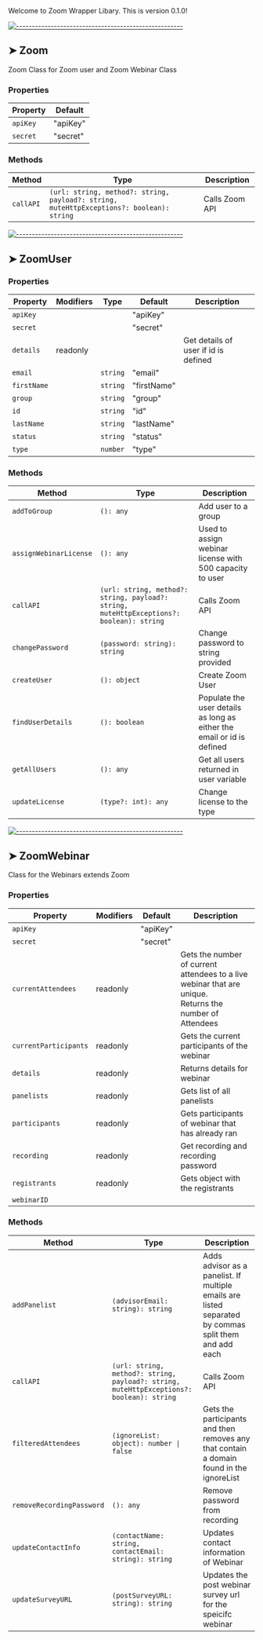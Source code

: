 <!-- ⚠️ This README has been generated from the file(s) "blueprint.md" ⚠️-->Welcome to Zoom Wrapper Libary. This is version 0.1.0!

[![-----------------------------------------------------](https://raw.githubusercontent.com/andreasbm/readme/master/assets/lines/colored.png)](#zoom)

## ➤ Zoom

Zoom Class for Zoom user and Zoom Webinar Class

### Properties

| Property | Default  |
| -------- | -------- |
| `apiKey` | "apiKey" |
| `secret` | "secret" |

### Methods

| Method    | Type                                                                                     | Description    |
| --------- | ---------------------------------------------------------------------------------------- | -------------- |
| `callAPI` | `(url: string, method?: string, payload?: string, muteHttpExceptions?: boolean): string` | Calls Zoom API |

[![-----------------------------------------------------](https://raw.githubusercontent.com/andreasbm/readme/master/assets/lines/colored.png)](#zoomuser)

## ➤ ZoomUser

### Properties

| Property    | Modifiers | Type     | Default     | Description                          |
| ----------- | --------- | -------- | ----------- | ------------------------------------ |
| `apiKey`    |           |          | "apiKey"    |                                      |
| `secret`    |           |          | "secret"    |                                      |
| `details`   | readonly  |          |             | Get details of user if id is defined |
| `email`     |           | `string` | "email"     |                                      |
| `firstName` |           | `string` | "firstName" |                                      |
| `group`     |           | `string` | "group"     |                                      |
| `id`        |           | `string` | "id"        |                                      |
| `lastName`  |           | `string` | "lastName"  |                                      |
| `status`    |           | `string` | "status"    |                                      |
| `type`      |           | `number` | "type"      |                                      |

### Methods

| Method                 | Type                                                                                     | Description                                                            |
| ---------------------- | ---------------------------------------------------------------------------------------- | ---------------------------------------------------------------------- |
| `addToGroup`           | `(): any`                                                                                | Add user to a group                                                    |
| `assignWebinarLicense` | `(): any`                                                                                | Used to assign webinar license with 500 capacity to user               |
| `callAPI`              | `(url: string, method?: string, payload?: string, muteHttpExceptions?: boolean): string` | Calls Zoom API                                                         |
| `changePassword`       | `(password: string): string`                                                             | Change password to string provided                                     |
| `createUser`           | `(): object`                                                                             | Create Zoom User                                                       |
| `findUserDetails`      | `(): boolean`                                                                            | Populate the user details as long as either the email or id is defined |
| `getAllUsers`          | `(): any`                                                                                | Get all users returned in user variable                                |
| `updateLicense`        | `(type?: int): any`                                                                      | Change license to the type                                             |

[![-----------------------------------------------------](https://raw.githubusercontent.com/andreasbm/readme/master/assets/lines/colored.png)](#zoomwebinar)

## ➤ ZoomWebinar

Class for the Webinars extends Zoom

### Properties

| Property              | Modifiers | Default  | Description                                                                                                  |
| --------------------- | --------- | -------- | ------------------------------------------------------------------------------------------------------------ |
| `apiKey`              |           | "apiKey" |                                                                                                              |
| `secret`              |           | "secret" |                                                                                                              |
| `currentAttendees`    | readonly  |          | Gets the number of current attendees to a live webinar that are unique.<br />Returns the number of Attendees |
| `currentParticipants` | readonly  |          | Gets the current participants of the webinar                                                                 |
| `details`             | readonly  |          | Returns details for webinar                                                                                  |
| `panelists`           | readonly  |          | Gets list of all panelists                                                                                   |
| `participants`        | readonly  |          | Gets participants of webinar that has already ran                                                            |
| `recording`           | readonly  |          | Get recording and recording password                                                                         |
| `registrants`         | readonly  |          | Gets object with the registrants                                                                             |
| `webinarID`           |           |          |                                                                                                              |

### Methods

| Method                    | Type                                                                                     | Description                                                                                           |
| ------------------------- | ---------------------------------------------------------------------------------------- | ----------------------------------------------------------------------------------------------------- |
| `addPanelist`             | `(advisorEmail: string): string`                                                         | Adds advisor as a panelist. If multiple emails are listed separated by commas split them and add each |
| `callAPI`                 | `(url: string, method?: string, payload?: string, muteHttpExceptions?: boolean): string` | Calls Zoom API                                                                                        |
| `filteredAttendees`       | `(ignoreList: object): number \| false`                                                  | Gets the participants and then removes any that contain a domain found in the ignoreList              |
| `removeRecordingPassword` | `(): any`                                                                                | Remove password from recording                                                                        |
| `updateContactInfo`       | `(contactName: string, contactEmail: string): string`                                    | Updates contact information of Webinar                                                                |
| `updateSurveyURL`         | `(postSurveyURL: string): string`                                                        | Updates the post webinar survey url for the speicifc webinar                                          |
